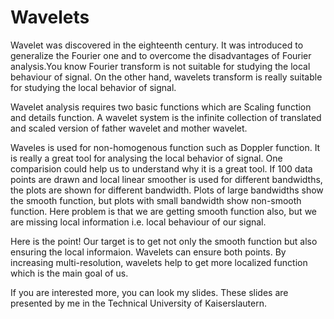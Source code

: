 # Wavelets
Wavelet was discovered in the eighteenth century. It was introduced to generalize the Fourier one and to overcome the disadvantages of Fourier
analysis.You know Fourier transform is not suitable for studying the local behaviour of signal. On the other hand, wavelets transform is really suitable
for studying the local behavior of signal.

Wavelet analysis requires two basic functions which are Scaling function and details function. A wavelet system is the infinite collection of translated and scaled version of father wavelet and mother wavelet. 

Waveles is used for non-homogenous function such as Doppler function. It is really a great tool for analysing the local behavior of signal. One comparision could help us to understand why it is a great tool. If 100 data points are drawn and local linear smoother is used for different bandwidths, the plots are shown for different bandwidth. Plots of large bandwidths show the smooth function, but plots with small bandwidth show non-smooth function. Here problem is that we are getting smooth function also, but we are missing local information i.e. local behaviour of our signal. 

Here is the point! Our target is to get not only the smooth function but also ensuring the local informaion. Wavelets can ensure both points. By increasing multi-resolution, wavelets help to get more localized function which is the main goal of us. 

If you are interested more, you can look my slides. These slides are presented by me in the Technical University of Kaiserslautern. 
